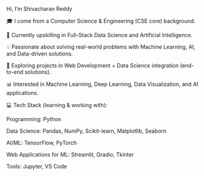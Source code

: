 Hi, I’m Shivacharan Reddy

🎓 I come from a Computer Science & Engineering (CSE core) background.

🚀 Currently upskilling in Full-Stack Data Science and Artificial Intelligence.

💡 Passionate about solving real-world problems with Machine Learning, AI, and Data-driven solutions.

🌱 Exploring projects in Web Development + Data Science integration (end-to-end solutions).

📊 Interested in Machine Learning, Deep Learning, Data Visualization, and AI applications.

💻 Tech Stack (learning & working with):

Programming: Python

Data Science: Pandas, NumPy, Scikit-learn, Matplotlib, Seaborn

AI/ML: TensorFlow, PyTorch

Web Applications for ML: Streamlit, Gradio, Tkinter

Tools:  Jupyter, VS Code
